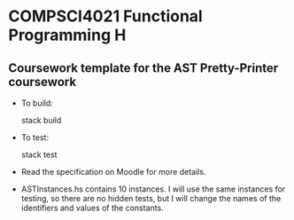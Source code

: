 # COMPSCI4021 Functional Programming H 

## Coursework template for the AST Pretty-Printer coursework

* To build:

	stack build

* To test:

	stack test

* Read the specification on Moodle for more details.
* ASTInstances.hs contains 10 instances. I will use the same instances for testing, so there are no hidden tests, but I will change the names of the identifiers and values of the constants. 

